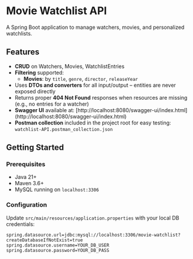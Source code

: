 # Movie Watchlist API

A Spring Boot application to manage watchers, movies, and personalized watchlists.

## Features
- **CRUD** on Watchers, Movies, WatchlistEntries
- **Filtering** supported:
  - **Movies**: by `title`, `genre`, `director`, `releaseYear`
- Uses **DTOs and converters** for all input/output – entities are never exposed directly
- Returns proper **404 Not Found** responses when resources are missing (e.g., no entries for a watcher)
- **Swagger UI** available at: [http://localhost:8080/swagger-ui/index.html] (http://localhost:8080/swagger-ui/index.html)
- **Postman collection** included in the project root for easy testing: `watchlist-API.postman_collection.json`

## Getting Started

### Prerequisites
- Java 21+
- Maven 3.6+
- MySQL running on `localhost:3306`

### Configuration
Update `src/main/resources/application.properties` with your local DB credentials:
```properties
spring.datasource.url=jdbc:mysql://localhost:3306/movie-watchlist?createDatabaseIfNotExist=true
spring.datasource.username=YOUR_DB_USER
spring.datasource.password=YOUR_DB_PASS